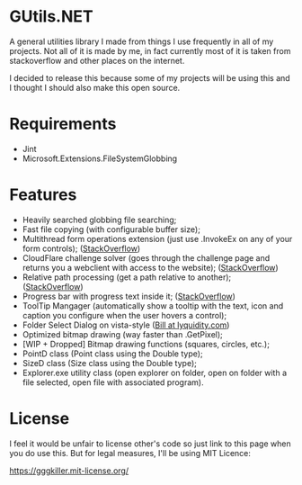 # GUtils.NET
A general utilities library I made from things I use frequently in all of my projects. Not all of it is made by me, in fact currently most of it is taken from stackoverflow and other places on the internet.

I decided to release this because some of my projects will be using this and I thought I should also make this open source.

# Requirements
- Jint
- Microsoft.Extensions.FileSystemGlobbing

# Features
- Heavily searched globbing file searching;
- Fast file copying (with configurable buffer size);
- Multithread form operations extension (just use .InvokeEx<T> on any of your form controls); ([StackOverflow](http://stackoverflow.com/a/711419/2671392))
- CloudFlare challenge solver (goes through the challenge page and returns you a webclient with access to the website); ([StackOverflow](http://stackoverflow.com/a/32426051/2671392))
- Relative path processing (get a path relative to another); ([StackOverflow](http://stackoverflow.com/a/6194678/2671392))
- Progress bar with progress text inside it; ([StackOverflow](http://stackoverflow.com/a/29175656))
- ToolTip Mangager (automatically show a tooltip with the text, icon and caption you configure when the user hovers a control);
- Folder Select Dialog on vista-style ([Bill at lyquidity.com](http://www.lyquidity.com/devblog/?p=136))
- Optimized bitmap drawing (way faster than .GetPixel);
- [WIP + Dropped] Bitmap drawing functions (squares, circles, etc.);
- PointD class (Point class using the Double type);
- SizeD class (Size class using the Double type);
- Explorer.exe utility class (open explorer on folder, open on folder with a file selected, open file with associated program).

# License

I feel it would be unfair to license other's code so just link to this page when you do use this. But for legal measures, I'll be using MIT Licence:

https://gggkiller.mit-license.org/